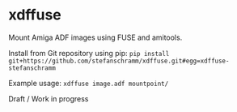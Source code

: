 # xdffuse

Mount Amiga ADF images using FUSE and amitools.

Install from Git repository using pip: `pip install git+https://github.com/stefanschramm/xdffuse.git#egg=xdffuse-stefanschramm`

Example usage: `xdffuse image.adf mountpoint/`

Draft / Work in progress

